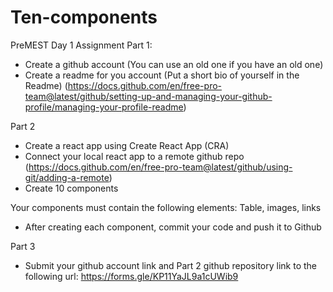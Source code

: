 # Ten-components

PreMEST Day 1 Assignment
Part 1:

* Create a github account (You can use an old one if you have an old one)
* Create a readme for you account (Put a short bio of yourself in the Readme) (https://docs.github.com/en/free-pro-team@latest/github/setting-up-and-managing-your-github-profile/managing-your-profile-readme)

Part 2
* Create a react app using Create React App (CRA)
* Connect your local react app to a remote github repo (https://docs.github.com/en/free-pro-team@latest/github/using-git/adding-a-remote)
* Create 10 components

Your components must contain the following elements:
Table,  images, links

* After creating each component, commit your code and push it to Github

Part 3
* Submit your github account link and Part 2 github repository link to the following url: https://forms.gle/KP11YaJL9a1cUWib9
